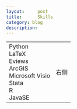 ```yaml
---
layout:     post
title:      Skills
category: blog
description: 
---
```


<html>
    <table style="margin-left: auto; margin-right: auto;">
        <tr>
            <td>
                <!--左侧内容-->
                Python<br>
                LaTeX<br>
                Eviews<br>
                ArcGIS<br>
                Microsoft Visio<br>
                Stata<br>
                R<br>
                JavaSE<br>
            </td>
            <td>
                <!--右侧内容-->
                右侧
            </td>
        </tr>
    </table>
</html>

